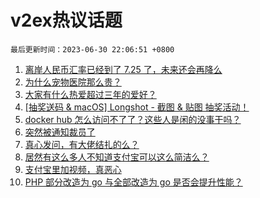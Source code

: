 # v2ex热议话题

`最后更新时间：2023-06-30 22:06:51 +0800`

1. [离岸人民币汇率已经到了 7.25 了，未来还会再降么](https://www.v2ex.com/t/952927)
1. [为什么宠物医院那么贵？](https://www.v2ex.com/t/952915)
1. [大家有什么热爱超过三年的爱好？](https://www.v2ex.com/t/953032)
1. [[抽奖送码 & macOS] Longshot - 截图 & 贴图 抽奖活动！](https://www.v2ex.com/t/952845)
1. [docker hub 怎么访问不了了？这些人是闲的没事干吗？](https://www.v2ex.com/t/952876)
1. [突然被通知裁员了](https://www.v2ex.com/t/952885)
1. [真心发问，有大佬结扎的么？](https://www.v2ex.com/t/953000)
1. [居然有这么多人不知道支付宝可以这么简洁么？](https://www.v2ex.com/t/952919)
1. [支付宝里加视频，真恶心](https://www.v2ex.com/t/952879)
1. [PHP 部分改造为 go 与全部改造为 go 是否会提升性能？](https://www.v2ex.com/t/953035)

